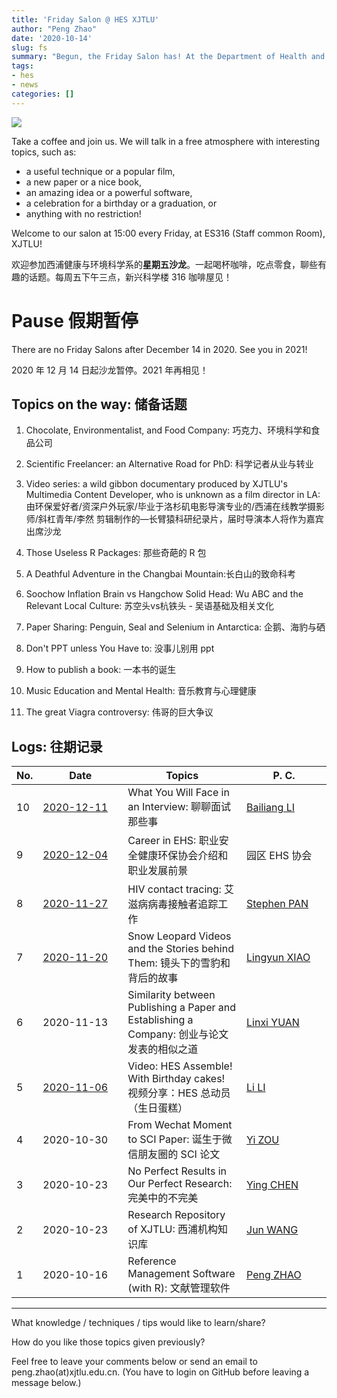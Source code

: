 ```yaml
---
title: 'Friday Salon @ HES XJTLU'
author: "Peng Zhao"
date: '2020-10-14'
slug: fs
summary: "Begun, the Friday Salon has! At the Department of Health and Environmental Sciences, Xi'an Jiaotong-Liverpool University."
tags:
- hes
- news
categories: []
---
```


[![](https://pzhao.org/img/qr-fs.png)](https://pzhao.org/en/post/fs/)

Take a coffee and join us. We will talk in a free atmosphere with interesting topics, such as: 

- a useful technique or a popular film, 
- a new paper or a nice book, 
- an amazing idea or a powerful software,
- a celebration for a birthday or a graduation, or
- anything with no restriction!

Welcome to our salon at 15:00 every Friday, at ES316 (Staff common Room), XJTLU!

欢迎参加西浦健康与环境科学系的**星期五沙龙**。一起喝杯咖啡，吃点零食，聊些有趣的话题。每周五下午三点，新兴科学楼 316 咖啡屋见！

# Pause 假期暂停

There are no Friday Salons after  December 14 in 2020. See you in 2021!

2020 年 12 月 14 日起沙龙暂停。2021 年再相见！

## Topics on the way: 储备话题 

1. Chocolate, Environmentalist, and Food Company: 巧克力、环境科学和食品公司

4. Scientific Freelancer: an Alternative Road for PhD: 科学记者从业与转业
5. Video series: a wild gibbon documentary produced by XJTLU's Multimedia Content Developer, who is unknown as a film director in LA: 由环保爱好者/资深户外玩家/毕业于洛杉矶电影导演专业的/西浦在线教学摄影师/斜杠青年/李然 剪辑制作的—长臂猿科研纪录片，届时导演本人将作为嘉宾出席沙龙
6. Those Useless R Packages: 那些奇葩的 R 包
7. A Deathful Adventure in the Changbai Mountain:长白山的致命科考
8. Soochow Inflation Brain vs Hangchow Solid Head: Wu ABC and the Relevant Local Culture: 苏空头vs杭铁头 - 吴语基础及相关文化
9. Paper Sharing: Penguin, Seal and Selenium in Antarctica: 企鹅、海豹与硒
10. Don't  PPT unless You Have to: 没事儿别用 ppt
11. How to publish a book: 一本书的诞生
13. Music Education and Mental Health: 音乐教育与心理健康
13.  The great Viagra controversy: 伟哥的巨大争议

## Logs: 往期记录

| No. | <div style="width:120px">Date</div> | Topics | <div style="width:120px">P. C.</div> |
| --- | ----------------------------------- | ------ | ------------------------------------ |
| 10 | [2020-12-11](https://pzhao.org/img/friday-salon/hes-fs-20201211.jpg) | What You Will Face in an Interview: 聊聊面试那些事 | [Bailiang LI][li_bailiang] |
| 9 | [2020-12-04](https://pzhao.org/img/friday-salon/hes-fs-20201204.jpg) | Career in EHS: 职业安全健康环保协会介绍和职业发展前景 | 园区 EHS 协会 |
| 8 | [2020-11-27](https://pzhao.org/img/friday-salon/hes-fs-20201127.jpg) | HIV contact tracing: 艾滋病病毒接触者追踪工作 | [Stephen PAN][pan_stephen] |
| 7 | [2020-11-20](https://pzhao.org/img/friday-salon/hes-fs-20201120.jpg) | Snow Leopard Videos and the Stories behind Them: 镜头下的雪豹和背后的故事 | [Lingyun XIAO][xiao_lingyun] |
| 6 | 2020-11-13 | Similarity between Publishing a Paper and Establishing a Company: 创业与论文发表的相似之道 | [Linxi YUAN][yuan_linxi] |
| 5 | [2020-11-06](https://pzhao.org/img/friday-salon/hes-fs-20201106.jpg) | Video: HES Assemble! With Birthday cakes! 视频分享：HES 总动员（生日蛋糕） | [Li LI][li_li]          |
| 4 | 2020-10-30 | From Wechat Moment to SCI Paper: 诞生于微信朋友圈的 SCI 论文 | [Yi ZOU][zou_yi]                     |
| 3 | 2020-10-23 | No Perfect Results in Our Perfect Research: 完美中的不完美   | [Ying CHEN][chen_ying]               |
| 2 | 2020-10-23 | Research Repository of XJTLU: 西浦机构知识库                 | [Jun WANG][library]                  |
| 1 | 2020-10-16 | Reference Management Software (with R): 文献管理软件         | [Peng ZHAO][zhao_peng]               |

[chen_ying]: https://www.xjtlu.edu.cn/zh/departments/academic-departments/health-and-environmental-sciences/staff/ying-chen01
[li_bailiang]: https://www.xjtlu.edu.cn/zh/departments/academic-departments/health-and-environmental-sciences/staff/bailiang-li
[li_li]: https://www.xjtlu.edu.cn/zh/departments/academic-departments/health-and-environmental-sciences/staff/li-li
[library]: https://lib.xjtlu.edu.cn/About/Divisions_%26_Staff_Directory
[pan_stephen]:  https://www.xjtlu.edu.cn/zh/departments/academic-departments/health-and-environmental-sciences/staff/stephen-pan
[xiao_lingyun]: https://www.xjtlu.edu.cn/zh/departments/academic-departments/health-and-environmental-sciences/staff/lingyun-xiao
[yuan_linxi]: https://www.xjtlu.edu.cn/zh/departments/academic-departments/health-and-environmental-sciences/staff/linxi-yuan
[zhao_peng]: https://pzhao.org
[zou_yi]: https://www.xjtlu.edu.cn/zh/departments/academic-departments/health-and-environmental-sciences/staff/yi-zou

---

What knowledge / techniques / tips would like to learn/share?

How do you like those topics given previously?

Feel free to leave your comments below or send an email to peng.zhao(at)xjtlu.edu.cn. (You have to login on GitHub before leaving a message below.)

[li-bailiang]: 
[li_-_bailiang]: 